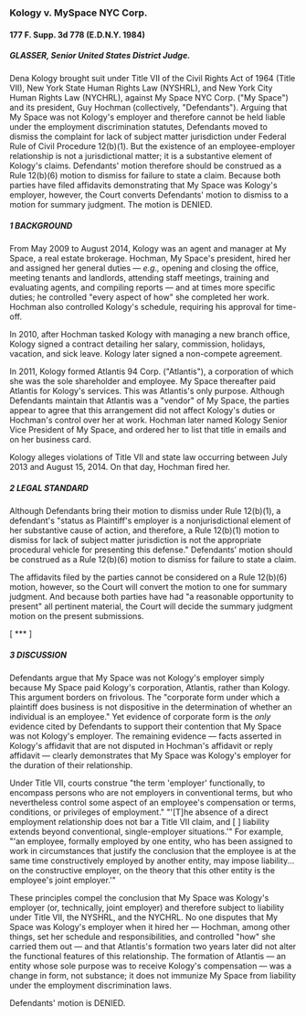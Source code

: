 ### Kology v. MySpace NYC Corp.

#### 177 F. Supp. 3d 778 (E.D.N.Y. 1984)

##### GLASSER, Senior United States District Judge.

Dena Kology brought suit under Title VII of the Civil Rights Act of 1964 (Title VII), New York State Human Rights Law (NYSHRL), and New York City Human Rights Law (NYCHRL), against My Space NYC Corp. ("My Space") and its president, Guy Hochman (collectively, "Defendants"). Arguing that My Space was not Kology's employer and therefore cannot be held liable under the employment discrimination statutes, Defendants moved to dismiss the complaint for lack of subject matter jurisdiction under Federal Rule of Civil Procedure 12(b)(1). But the existence of an employee-employer relationship is not a jurisdictional matter; it is a substantive element of Kology's claims. Defendants' motion therefore should be construed as a Rule 12(b)(6) motion to dismiss for failure to state a claim. Because both parties have filed affidavits demonstrating that My Space was Kology's employer, however, the Court converts Defendants' motion to dismiss to a motion for summary judgment. The motion is DENIED.

##### 1 BACKGROUND

From May 2009 to August 2014, Kology was an agent and manager at My Space, a real estate brokerage. Hochman, My Space's president, hired her and assigned her general duties — _e.g.,_ opening and closing the office, meeting tenants and landlords, attending staff meetings, training and evaluating agents, and compiling reports — and at times more specific duties; he controlled "every aspect of how" she completed her work. Hochman also controlled Kology's schedule, requiring his approval for time-off. 

In 2010, after Hochman tasked Kology with managing a new branch office, Kology signed a contract detailing her salary, commission, holidays, vacation, and sick leave. Kology later signed a non-compete agreement. 

In 2011, Kology formed Atlantis 94 Corp. ("Atlantis"), a corporation of which she was the sole shareholder and employee. My Space thereafter paid Atlantis for Kology's services. This was Atlantis's only purpose. Although Defendants maintain that Atlantis was a "vendor" of My Space, the parties appear to agree that this arrangement did not affect Kology's duties or Hochman's control over her at work. Hochman later named Kology Senior Vice President of My Space, and ordered her to list that title in emails and on her business card.

Kology alleges violations of Title VII and state law occurring between July 2013 and August 15, 2014. On that day, Hochman fired her.

##### 2 LEGAL STANDARD

Although Defendants bring their motion to dismiss under Rule 12(b)(1), a defendant's "status as Plaintiff's employer is a nonjurisdictional element of her substantive cause of action, and therefore, a Rule 12(b)(1) motion to dismiss for lack of subject matter jurisdiction is not the appropriate procedural vehicle for presenting this defense." Defendants' motion should be construed as a Rule 12(b)(6) motion to dismiss for failure to state a claim.

The affidavits filed by the parties cannot be considered on a Rule 12(b)(6) motion, however, so the Court will convert the motion to one for summary judgment. And because both parties have had "a reasonable opportunity to present" all pertinent material, the Court will decide the summary judgment motion on the present submissions. 

[ *** ]

##### 3 DISCUSSION

Defendants argue that My Space was not Kology's employer simply because My Space paid Kology's corporation, Atlantis, rather than Kology. This argument borders on frivolous. The "corporate form under which a plaintiff does business is not dispositive in the determination of whether an individual is an employee." Yet evidence of corporate form is the _only_ evidence cited by Defendants to support their contention that My Space was not Kology's employer. The remaining evidence — facts asserted in Kology's affidavit that are not disputed in Hochman's affidavit or reply affidavit — clearly demonstrates that My Space was Kology's employer for the duration of their relationship.

Under Title VII, courts construe "the term 'employer' functionally, to encompass persons who are not employers in conventional terms, but who nevertheless control some aspect of an employee's compensation or terms, conditions, or privileges of employment." "'[T]he absence of a direct employment relationship does not bar a Title VII claim, and [ ] liability extends beyond conventional, single-employer situations.'" For example, "'an employee, formally employed by one entity, who has been assigned to work in circumstances that justify the conclusion that the employee is at the same time constructively employed by another entity, may impose liability... on the constructive employer, on the theory that this other entity is the employee's joint employer.'" 

These principles compel the conclusion that My Space was Kology's employer (or, technically, joint employer) and therefore subject to liability under Title VII, the NYSHRL, and the NYCHRL. No one disputes that My Space was Kology's employer when it hired her — Hochman, among other things, set her schedule and responsibilities, and controlled "how" she carried them out — and that Atlantis's formation two years later did not alter the functional features of this relationship. The formation of Atlantis — an entity whose sole purpose was to receive Kology's compensation — was a change in form, not substance; it does not immunize My Space from liability under the employment discrimination laws. 

Defendants' motion is DENIED.